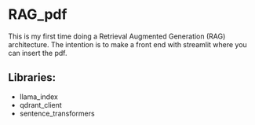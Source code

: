 # RAG_pdf

This is my first time doing a Retrieval Augmented Generation (RAG) architecture. The intention is to make a front end with streamlit where you can insert the pdf.

## Libraries:
- llama_index
- qdrant_client
- sentence_transformers